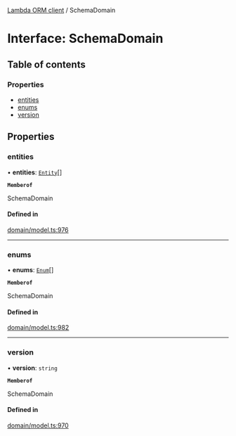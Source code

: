 [Lambda ORM client](../README.md) / SchemaDomain

# Interface: SchemaDomain

## Table of contents

### Properties

- [entities](SchemaDomain.md#entities)
- [enums](SchemaDomain.md#enums)
- [version](SchemaDomain.md#version)

## Properties

### entities

• **entities**: [`Entity`](Entity.md)[]

**`Memberof`**

SchemaDomain

#### Defined in

[domain/model.ts:976](https://github.com/FlavioLionelRita/lambdaorm-client-node/blob/216c8a0/src/lib/domain/model.ts#L976)

___

### enums

• **enums**: [`Enum`](Enum.md)[]

**`Memberof`**

SchemaDomain

#### Defined in

[domain/model.ts:982](https://github.com/FlavioLionelRita/lambdaorm-client-node/blob/216c8a0/src/lib/domain/model.ts#L982)

___

### version

• **version**: `string`

**`Memberof`**

SchemaDomain

#### Defined in

[domain/model.ts:970](https://github.com/FlavioLionelRita/lambdaorm-client-node/blob/216c8a0/src/lib/domain/model.ts#L970)
